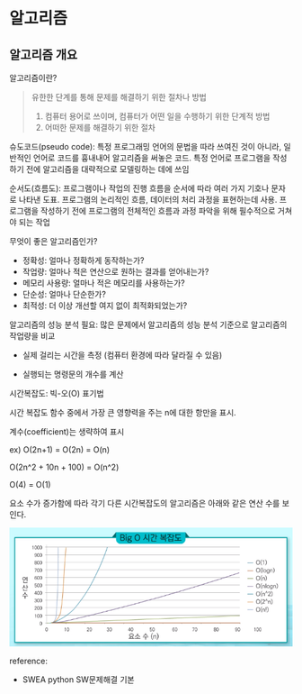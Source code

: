 # 알고리즘

## 알고리즘 개요

알고리즘이란?

> 유한한 단계를 통해 문제를 해결하기 위한 절차나 방법
>
> 1. 컴퓨터 용어로 쓰이며, 컴퓨터가 어떤 일을 수행하기 위한 단계적 방법
> 2. 어떠한 문제를 해결하기 위한 절차

슈도코드(pseudo code): 특정 프로그래밍 언어의 문법을 따라 쓰여진 것이 아니라, 일반적인 언어로 코드를 흉내내어 알고리즘을 써놓은 코드. 특정 언어로 프로그램을 작성하기 전에 알고리즘을 대략적으로 모델링하는 데에 쓰임

순서도(흐름도): 프로그램이나 작업의 진행 흐름을 순서에 따라 여러 가지 기호나 문자로 나타낸 도표. 프로그램의 논리적인 흐름, 데이터의 처리 과정을 표현하는데 사용. 프로그램을 작성하기 전에 프로그램의 전체적인 흐름과 과정 파악을 위해 필수적으로 거쳐야 되는 작업

무엇이 좋은 알고리즘인가?

- 정확성: 얼마나 정확하게 동작하는가?
- 작업량: 얼마나 적은 연산으로 원하는 결과를 얻어내는가?
- 메모리 사용량: 얼마나 적은 메모리를 사용하는가?
- 단순성: 얼마나 단순한가?
- 최적성: 더 이상 개선할 여지 없이 최적화되었는가?

알고리즘의 성능 분석 필요: 많은 문제에서 알고리즘의 성능 분석 기준으로 알고리즘의 작업량을 비교

- 실제 걸리는 시간을 측정 (컴퓨터 환경에 따라 달라질 수 있음)

- 실행되는 명령문의 개수를 계산



시간복잡도: 빅-오(O) 표기법

시간  복잡도 함수 중에서 가장 큰 영향력을 주는 n에 대한 항만을 표시.

계수(coefficient)는 생략하여 표시

ex) O(2n+1) = O(2n) = O(n)

O(2n^2 + 10n + 100) = O(n^2)

O(4) = O(1)



요소 수가 증가함에 따라 각기 다른 시간복잡도의 알고리즘은 아래와 같은 연산 수를 보인다.

![image-20210123135259166](알고리즘.assets/image-20210123135259166.png)



reference: 

- SWEA python SW문제해결 기본